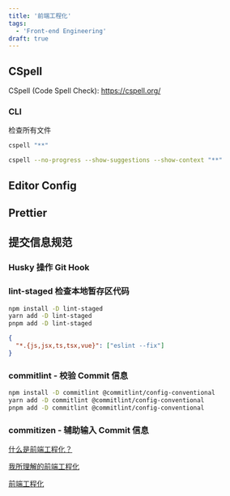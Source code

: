 ```yaml
---
title: '前端工程化'
tags:
  - 'Front-end Engineering'
draft: true
---
```


## CSpell

CSpell (Code Spell Check): https://cspell.org/

### CLI

检查所有文件

```bash
cspell "**"
```

```bash
cspell --no-progress --show-suggestions --show-context "**"
```

## Editor Config

## Prettier

## 提交信息规范

### Husky 操作 Git Hook

### lint-staged 检查本地暂存区代码

```bash
npm install -D lint-staged
yarn add -D lint-staged
pnpm add -D lint-staged
```

```json
{
  "*.{js,jsx,ts,tsx,vue}": ["eslint --fix"]
}
```

### commitlint - 校验 Commit 信息

```bash
npm install -D commitlint @commitlint/config-conventional
yarn add -D commitlint @commitlint/config-conventional
pnpm add -D commitlint @commitlint/config-conventional
```

### commitizen - 辅助输入 Commit 信息

[什么是前端工程化？](https://juejin.cn/post/6917447582985748493)

[我所理解的前端工程化](https://godbasin.github.io/2022/02/07/front-end-engineering/)

[前端工程化](https://juejin.cn/post/7144960831409618981#heading-11)
